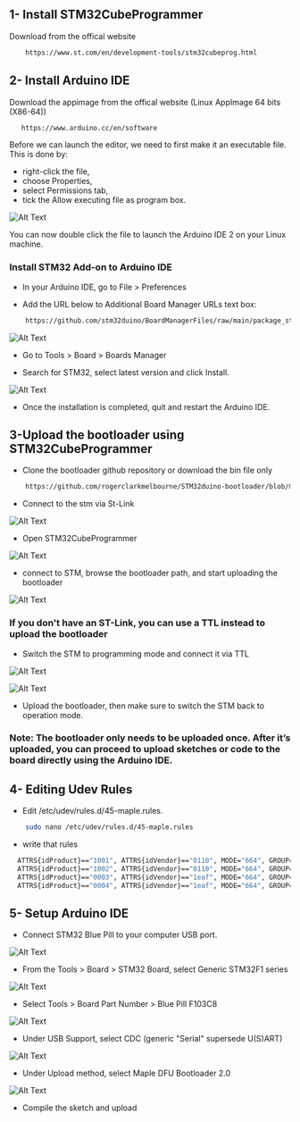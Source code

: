 ## 1- Install STM32CubeProgrammer
Download from the offical website

```bash
    https://www.st.com/en/development-tools/stm32cubeprog.html
```

## 2- Install Arduino IDE
Download the appimage from the offical website (Linux
AppImage 64 bits (X86-64))

```bash
   https://www.arduino.cc/en/software
```
Before we can launch the editor, we need to first make it an executable file. This is done by:

- right-click the file,
- choose Properties,
- select Permissions tab,
- tick the Allow executing file as program box.

![Alt Text](https://docs.arduino.cc/cec5dab5c3891762d78e57260fdc7317/linux-installation.gif)

You can now double click the file to launch the Arduino IDE 2 on your Linux machine. 

### Install STM32 Add-on to Arduino IDE
- In your Arduino IDE, go to File > Preferences

- Add the URL below to Additional Board Manager URLs text box:

```bash
    https://github.com/stm32duino/BoardManagerFiles/raw/main/package_stmicroelectronics_index.json
```
![Alt Text](../Guide-Photos/STM32_addon.jpg)

- Go to Tools > Board > Boards Manager

- Search for STM32, select latest version and click Install.

![Alt Text](../Guide-Photos/board_manager_install.png)

- Once the installation is completed, quit and restart the Arduino IDE.




## 3-Upload the bootloader using STM32CubeProgrammer 

- Clone the bootloader github repository or download the bin file only
```bash
    https://github.com/rogerclarkmelbourne/STM32duino-bootloader/blob/master/binaries/generic_boot20_pc13.bin
```

- Connect to the stm via St-Link

![Alt Text](../Guide-Photos/stlink-with-stm.jpg)

- Open STM32CubeProgrammer

![Alt Text](../Guide-Photos/stmcubeprogrammer-guide-stlink.jpg)

- connect to STM, browse the bootloader path, and start uploading the bootloader

![Alt Text](../Guide-Photos/stmcubeprogrammer-guide.jpg)

### If you don't have an ST-Link, you can use a TTL instead to upload the bootloader

- Switch the STM to programming mode and connect it via TTL

![Alt Text](../Guide-Photos/Blue-Pill-Operating-Modes.png)

![Alt Text](../Guide-Photos/STM32-with-USB-to-Serial-TTL.png)

- Upload the bootloader, then make sure to switch the STM back to operation mode.


### Note: The bootloader only needs to be uploaded once. After it’s uploaded, you can proceed to upload sketches or code to the board directly using the Arduino IDE.

## 4- Editing Udev Rules
- Edit /etc/udev/rules.d/45-maple.rules. 
```bash
    sudo nano /etc/udev/rules.d/45-maple.rules
```
- write that rules
```bash
  ATTRS{idProduct}=="1001", ATTRS{idVendor}=="0110", MODE="664", GROUP="plugdev"
  ATTRS{idProduct}=="1002", ATTRS{idVendor}=="0110", MODE="664", GROUP="plugdev"
  ATTRS{idProduct}=="0003", ATTRS{idVendor}=="1eaf", MODE="664", GROUP="plugdev" SYMLINK+="maple", ENV{ID_MM_DEVICE_IGNORE}="1"
  ATTRS{idProduct}=="0004", ATTRS{idVendor}=="1eaf", MODE="664", GROUP="plugdev" SYMLINK+="maple", ENV{ID_MM_DEVICE_IGNORE}="1"
```

## 5- Setup Arduino IDE
- Connect STM32 Blue Pill to your computer USB port.

![Alt Text](../Guide-Photos/Programming-STM32F103-Board-(Blue-Pill)-using-USB-Port.jpg)

- From the Tools > Board > STM32 Board, select Generic STM32F1 series

![Alt Text](../Guide-Photos/F103_board_b.png)

- Select Tools > Board Part Number > Blue Pill F103C8

![Alt Text](../Guide-Photos/F103_part.png)

- Under USB Support, select CDC (generic "Serial" supersede U(S)ART)

![Alt Text](../Guide-Photos/F103_USB_Support_b.png)

- Under Upload method, select Maple DFU Bootloader 2.0

![Alt Text](../Guide-Photos/STM32F103C8T6-USB-Bootloader-Arduino-Config.png)

- Compile the sketch and upload
